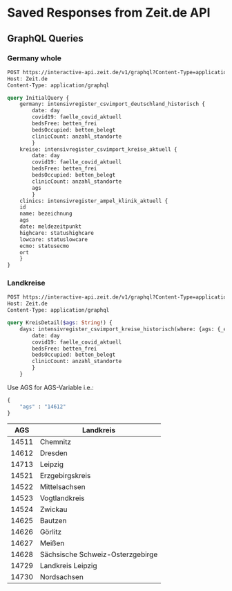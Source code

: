 # Saved Responses from Zeit.de API

## GraphQL Queries

### Germany whole

```graphql
POST https://interactive-api.zeit.de/v1/graphql?Content-Type=application/graphql
Host: Zeit.de
Content-Type: application/graphql

query InitialQuery {
	germany: intensivregister_csvimport_deutschland_historisch {
		date: day
		covid19: faelle_covid_aktuell
		bedsFree: betten_frei
		bedsOccupied: betten_belegt
		clinicCount: anzahl_standorte
		}
	kreise: intensivregister_csvimport_kreise_aktuell {
		date: day
		covid19: faelle_covid_aktuell
		bedsFree: betten_frei
		bedsOccupied: betten_belegt
		clinicCount: anzahl_standorte
		ags
		}
	clinics: intensivregister_ampel_klinik_aktuell {
	id
	name: bezeichnung
	ags
	date: meldezeitpunkt
	highcare: statushighcare
	lowcare: statuslowcare
	ecmo: statusecmo
	ort
	}
}
```

### Landkreise

```graphql
POST https://interactive-api.zeit.de/v1/graphql?Content-Type=application/graphql
Host: Zeit.de
Content-Type: application/graphql

query KreisDetail($ags: String!) {
    days: intensivregister_csvimport_kreise_historisch(where: {ags: {_eq: $ags}}) {
        date: day
        covid19: faelle_covid_aktuell
        bedsFree: betten_frei
        bedsOccupied: betten_belegt
        clinicCount: anzahl_standorte
        }
    }
```

Use AGS for AGS-Variable i.e.:

```graphql
{
	"ags" : "14612"
}
```

| AGS	| Landkreis						   |
|:-----:| -------------------------------- |
| 14511 | Chemnitz						   |
| 14612 | Dresden						   |
| 14713 | Leipzig						   |
| 14521 | Erzgebirgskreis				   |
| 14522 | Mittelsachsen					   |
| 14523 | Vogtlandkreis					   |
| 14524 | Zwickau						   |
| 14625 | Bautzen						   |
| 14626 | Görlitz						   |
| 14627 | Meißen						   |
| 14628 | Sächsische Schweiz-Osterzgebirge |
| 14729 | Landkreis Leipzig				   |
| 14730 | Nordsachsen 					   |